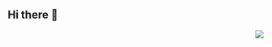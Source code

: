 ## Hi there 👋
<img align="right" src="https://visitor-badge.laobi.icu/badge?page_id=SG801.SG801"/>
<h1 align ="center">
 <a href ="https://git.io/typing-svg">
  <img src ="https://readme-typing-svg.herokuapp.com/? font=Righteous&size=35=true&vCenter=true&width=500&height=70&duration=4000&lines


Here are some ideas to get you started:

- 🔭 I’m currently working on ...
- 🌱 I’m currently learning ...
- 👯 I’m looking to collaborate on ...
- 🤔 I’m looking for help with ...
- 💬 Ask me about ...
- 📫 How to reach me: ...
- 😄 Pronouns: ...
- ⚡ Fun fact: ...
-->
